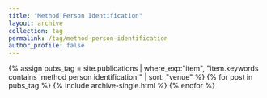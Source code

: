 ```yaml
---
title: "Method Person Identification"
layout: archive
collection: tag
permalink: /tag/method-person-identification
author_profile: false
---
```


{% assign pubs_tag = site.publications | where_exp:"item", "item.keywords contains 'method person identification'" | sort: "venue" %}
{% for post in pubs_tag %}
  {% include archive-single.html %}
{% endfor %}